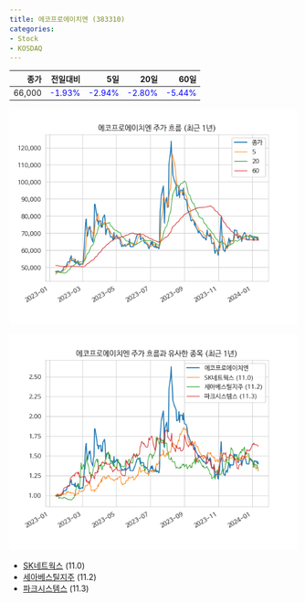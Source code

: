 ```yaml
---
title: 에코프로에이치엔 (383310)
categories:
- Stock
- KOSDAQ
---
```


|종가|전일대비|5일|20일|60일|
|---:|-------:|--:|---:|---:|
|66,000|<span style="color: blue">-1.93%</span>|<span style="color: blue">-2.94%</span>|<span style="color: blue">-2.80%</span>|<span style="color: blue">-5.44%</span>|


<!-- more -->

![383310](/assets/images/stock/383310.png)

![383310](/assets/images/stock/383310_sim.png)

- [SK네트웍스](/001740/) (11.0)
- [세아베스틸지주](/001430/) (11.2)
- [파크시스템스](/140860/) (11.3)